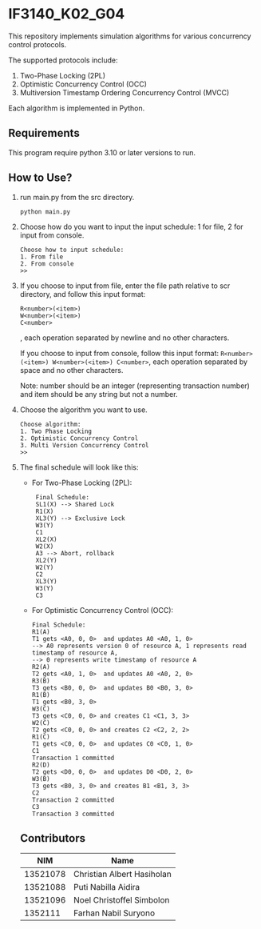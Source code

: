 # IF3140_K02_G04
This repository implements simulation algorithms for various concurrency control protocols. 

The supported protocols include:

1. Two-Phase Locking (2PL)
2. Optimistic Concurrency Control (OCC)
3. Multiversion Timestamp Ordering Concurrency Control (MVCC)

Each algorithm is implemented in Python.

## Requirements
This program require python 3.10 or later versions to run.

## How to Use?
1. run main.py from the src directory.
    ```
    python main.py
    ```
2. Choose how do you want to input the input schedule: 1 for file, 2 for input from console.
    ```
    Choose how to input schedule:
    1. From file
    2. From console
    >> 
    ```
3. If you choose to input from file, enter the file path relative to scr directory, and follow this input format:
   
    ```
    R<number>(<item>)
    W<number>(<item>)
    C<number>
    ```
    , each operation separated by newline and no other characters. 

    If you choose to input from console, follow this input format: ```R<number>(<item>) W<number>(<item>) C<number>```, each operation separated by space and no other characters.

    Note: number should be an integer (representing transaction number) and item should be any string but not a number.
  5. Choose the algorithm you want to use.
     
      ```
      Choose algorithm:
      1. Two Phase Locking
      2. Optimistic Concurrency Control
      3. Multi Version Concurrency Control
      >>  
      ```
5. The final schedule will look like this:
   - For Two-Phase Locking (2PL):
     ```
      Final Schedule:
      SL1(X) --> Shared Lock
      R1(X)
      XL3(Y) --> Exclusive Lock
      W3(Y)
      C1
      XL2(X)
      W2(X)
      A3 --> Abort, rollback
      XL2(Y)
      W2(Y)
      C2
      XL3(Y)
      W3(Y)
      C3
     ```
    - For Optimistic Concurrency Control (OCC):
      ```
      Final Schedule:
      R1(A)
      T1 gets <A0, 0, 0>  and updates A0 <A0, 1, 0>
      --> A0 represents version 0 of resource A, 1 represents read timestamp of resource A,
      --> 0 represents write timestamp of resource A
      R2(A)
      T2 gets <A0, 1, 0>  and updates A0 <A0, 2, 0>
      R3(B)
      T3 gets <B0, 0, 0>  and updates B0 <B0, 3, 0>
      R1(B)
      T1 gets <B0, 3, 0> 
      W3(C)
      T3 gets <C0, 0, 0> and creates C1 <C1, 3, 3>
      W2(C)
      T2 gets <C0, 0, 0> and creates C2 <C2, 2, 2>
      R1(C)
      T1 gets <C0, 0, 0>  and updates C0 <C0, 1, 0>
      C1
      Transaction 1 committed
      R2(D)
      T2 gets <D0, 0, 0>  and updates D0 <D0, 2, 0>
      W3(B)
      T3 gets <B0, 3, 0> and creates B1 <B1, 3, 3>
      C2
      Transaction 2 committed
      C3
      Transaction 3 committed
       ```

   ## Contributors
      |NIM|Name|
      |---|---|
      |13521078|Christian Albert Hasiholan|
      |13521088|Puti Nabilla Aidira|
      |13521096|Noel Christoffel Simbolon|
      |1352111|Farhan Nabil Suryono|
        
